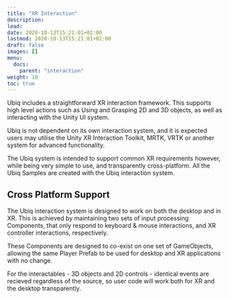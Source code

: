 ```yaml
---
title: "XR Interaction"
description: 
lead: 
date: 2020-10-13T15:21:01+02:00
lastmod: 2020-10-13T15:21:01+02:00
draft: false
images: []
menu:
  docs:
    parent: "interaction"
weight: 10
toc: true
---
```


Ubiq includes a straightforward XR interaction framework. This supports high level actions such as Using and Grasping 2D and 3D objects, as well as interacting with the Unity UI system.

Ubiq is not dependent on its own interaction system, and it is expected users may utilise the Unity XR Interaction Toolkit, MRTK, VRTK or another system for advanced functionality.

The Ubiq system is intended to support common XR requirements however, while being very simple to use, and transparently cross-platform. All the Ubiq Samples are created with the Ubiq interaction system.

## Cross Platform Support

The Ubiq interaction system is designed to work on both the desktop and in XR. This is achieved by maintaining two sets of input processing Components, that only respond to keyboard & mouse interactions, and XR controller interactions, respectively.

These Components are designed to co-exist on one set of GameObjects, allowing the same Player Prefab to be used for desktop and XR applications with no change.

For the interactables - 3D objects and 2D controls - identical events are recieved regardless of the source, so user code will work both for XR and the desktop transparently.